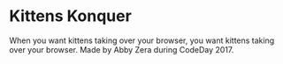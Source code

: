 # Kittens Konquer
When you want kittens taking over your browser, you want kittens taking over your browser.
Made by Abby Zera during CodeDay 2017.
